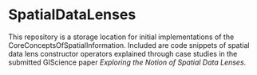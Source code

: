 # SpatialDataLenses

This repository is a storage location for initial implementations of the CoreConceptsOfSpatialInformation. Included are code snippets of spatial data lens constructor operators explained through case studies in the submitted GIScience paper *Exploring the Notion of Spatial Data Lenses*.
